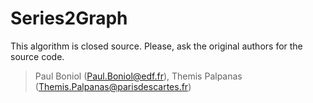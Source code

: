 # Series2Graph

This algorithm is closed source. Please, ask the original authors for the source code.

 > Paul Boniol (Paul.Boniol@edf.fr), Themis Palpanas (Themis.Palpanas@parisdescartes.fr)
